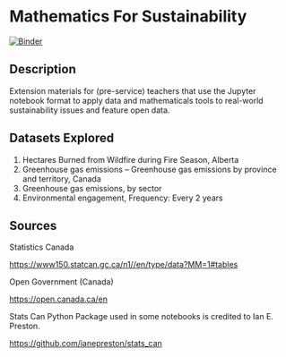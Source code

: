 # Mathematics For Sustainability

[![Binder](https://mybinder.org/badge_logo.svg)](https://mybinder.org/v2/gh/callysto/SustainabilityCaseStudies/master)

## Description

Extension materials for (pre-service) teachers that use the Jupyter notebook format to apply data and mathematicals tools to real-world sustainability issues and feature open data. 

## Datasets Explored

1) Hectares Burned from Wildfire during Fire Season, Alberta 
2) Greenhouse gas emissions – Greenhouse gas emissions by province and territory, Canada
3) Greenhouse gas emissions, by sector
4) Environmental engagement, Frequency: Every 2 years

## Sources

Statistics Canada 

https://www150.statcan.gc.ca/n1//en/type/data?MM=1#tables

Open Government (Canada)

https://open.canada.ca/en

Stats Can Python Package used in some notebooks is credited to Ian E. Preston. 

https://github.com/ianepreston/stats_can
